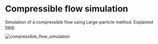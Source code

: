 # Compressible flow simulation

Simulation of a compressible flow using Large-particle method. Explained [here](https://encyclopediaofmath.org/wiki/Large-particle_method).

![compressible_flow_simulation](https://github.com/froart/Compressible_flow_simulation/assets/22843145/67028fc6-ab35-4bf5-8f8c-dada7fca271f)
